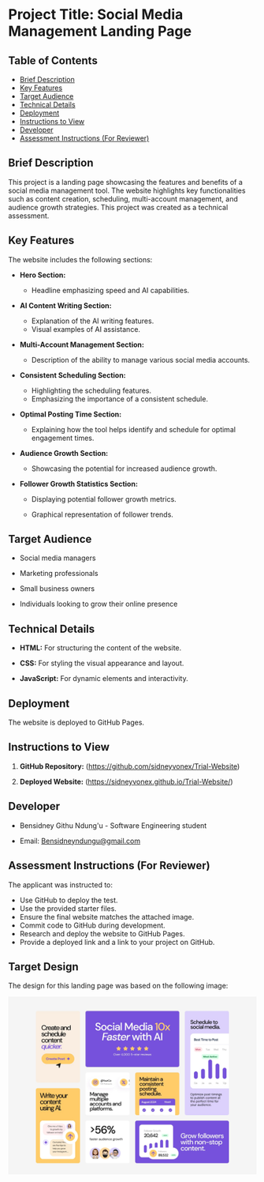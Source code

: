 # Project Title: Social Media Management  Landing Page
## Table of Contents
* [Brief Description](#brief-description)
* [Key Features](#key-features)
* [Target Audience](#target-audience)
* [Technical Details](#technical-details)
* [Deployment](#deployment)
* [Instructions to View](#instructions-to-view)
* [Developer](#developer)
* [Assessment Instructions (For Reviewer)](#assessment-instructions-for-reviewer)
## Brief Description
This project is a landing page showcasing the features and benefits of a social media management tool. The website highlights key functionalities such as content creation, scheduling, multi-account management, and audience growth strategies. 
This project was created as a technical assessment.
## Key Features
The website includes the following sections:
* **Hero Section:**
    * Headline emphasizing speed and AI capabilities.
* **AI Content Writing Section:**
    * Explanation of the AI writing features.
    * Visual examples of AI assistance.
* **Multi-Account Management Section:**
    * Description of the ability to manage various social media accounts.
* **Consistent Scheduling Section:**
    * Highlighting the scheduling features.
    * Emphasizing the importance of a consistent schedule.
* **Optimal Posting Time Section:**
    * Explaining how the tool helps identify and schedule for optimal engagement times.
* **Audience Growth Section:**

    * Showcasing the potential for increased audience growth.
* **Follower Growth Statistics Section:**

    * Displaying potential follower growth metrics.

    * Graphical representation of follower trends.

## Target Audience

* Social media managers

* Marketing professionals

* Small business owners

* Individuals looking to grow their online presence

## Technical Details

* **HTML:** For structuring the content of the website.

* **CSS:** For styling the visual appearance and layout.

* **JavaScript:** For dynamic elements and interactivity.

## Deployment

The website is deployed to GitHub Pages.

## Instructions to View

1.  **GitHub Repository:** (https://github.com/sidneyvonex/Trial-Website)

2.  **Deployed Website:** (https://sidneyvonex.github.io/Trial-Website/)
## Developer

* Bensidney Githu Ndung'u -  Software Engineering student

* Email: Bensidneyndungu@gmail.com

## Assessment Instructions (For Reviewer)
The applicant was instructed to:
* Use GitHub to deploy the test.
* Use the provided starter files.
* Ensure the final website matches the attached image.
* Commit code to GitHub during development.
* Research and deploy the website to GitHub Pages.
* Provide a deployed link and a link to your project on GitHub.
## Target Design

The design for this landing page was based on the following image:

![Target Design](desktop-design.jpg)
